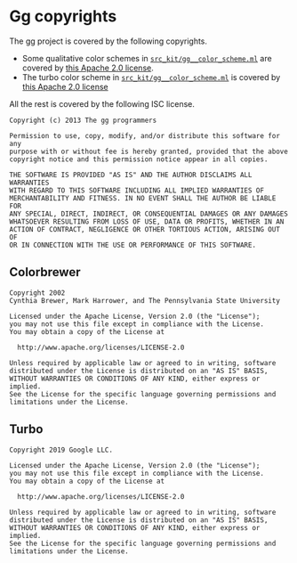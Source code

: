 # Gg copyrights

The gg project is covered by the following copyrights.

* Some qualitative color schemes in [`src_kit/gg__color_scheme.ml`][scheme] are
  covered by [this Apache 2.0 license](#colorbrewer).
* The turbo color scheme in [`src_kit/gg__color_scheme.ml`][scheme] is
  covered by [this Apache 2.0 license](#turbo)

[scheme]: src_kit/gg__color_scheme

All the rest is covered by the following ISC license.

```
Copyright (c) 2013 The gg programmers

Permission to use, copy, modify, and/or distribute this software for any
purpose with or without fee is hereby granted, provided that the above
copyright notice and this permission notice appear in all copies.

THE SOFTWARE IS PROVIDED "AS IS" AND THE AUTHOR DISCLAIMS ALL WARRANTIES
WITH REGARD TO THIS SOFTWARE INCLUDING ALL IMPLIED WARRANTIES OF
MERCHANTABILITY AND FITNESS. IN NO EVENT SHALL THE AUTHOR BE LIABLE FOR
ANY SPECIAL, DIRECT, INDIRECT, OR CONSEQUENTIAL DAMAGES OR ANY DAMAGES
WHATSOEVER RESULTING FROM LOSS OF USE, DATA OR PROFITS, WHETHER IN AN
ACTION OF CONTRACT, NEGLIGENCE OR OTHER TORTIOUS ACTION, ARISING OUT OF
OR IN CONNECTION WITH THE USE OR PERFORMANCE OF THIS SOFTWARE.
```

## Colorbrewer

```
Copyright 2002
Cynthia Brewer, Mark Harrower, and The Pennsylvania State University

Licensed under the Apache License, Version 2.0 (the "License");
you may not use this file except in compliance with the License.
You may obtain a copy of the License at

  http://www.apache.org/licenses/LICENSE-2.0

Unless required by applicable law or agreed to in writing, software
distributed under the License is distributed on an "AS IS" BASIS,
WITHOUT WARRANTIES OR CONDITIONS OF ANY KIND, either express or implied.
See the License for the specific language governing permissions and
limitations under the License.
```

## Turbo

```
Copyright 2019 Google LLC.

Licensed under the Apache License, Version 2.0 (the "License");
you may not use this file except in compliance with the License.
You may obtain a copy of the License at

  http://www.apache.org/licenses/LICENSE-2.0

Unless required by applicable law or agreed to in writing, software
distributed under the License is distributed on an "AS IS" BASIS,
WITHOUT WARRANTIES OR CONDITIONS OF ANY KIND, either express or implied.
See the License for the specific language governing permissions and
limitations under the License.
```
